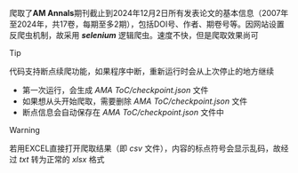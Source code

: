 爬取了**AM Annals**期刊截止到2024年12月2日所有发表论文的基本信息（2007年至2024年，共17卷，每期至多2期），包括DOI号、作者、期卷号等。因网站设置反爬虫机制，故采用 ***selenium*** 逻辑爬虫。速度不快，但是爬取效果尚可
> [!TIP]
> 代码支持断点续爬功能，如果程序中断，重新运行时会从上次停止的地方继续
> + 第一次运行，会生成 *AMA ToC/checkpoint.json* 文件
> + 如果想从头开始爬取，需要删除 *AMA ToC/checkpoint.json* 文件
> + 断点信息会自动保存在 *AMA ToC/checkpoint.json* 文件中

> [!WARNING]
> 若用EXCEL直接打开爬取结果（即 *csv* 文件），内容的标点符号会显示乱码，故经过 *txt* 转为正常的 *xlsx* 格式
